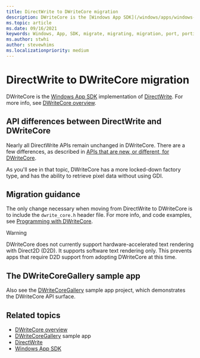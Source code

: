 ```yaml
---
title: DirectWrite to DWriteCore migration
description: DWriteCore is the [Windows App SDK](/windows/apps/windows-app-sdk/) implementation of [DirectWrite](/windows/win32/directwrite/direct-write-portal).
ms.topic: article
ms.date: 09/16/2021
keywords: Windows, App, SDK, migrate, migrating, migration, port, porting, DirectWrite, DWriteCore
ms.author: stwhi
author: stevewhims
ms.localizationpriority: medium
---
```


# DirectWrite to DWriteCore migration

DWriteCore is the [Windows App SDK](/windows/apps/windows-app-sdk/) implementation of [DirectWrite](/windows/win32/directwrite/direct-write-portal). For more info, see [DWriteCore overview](/windows/win32/directwrite/dwritecore-overview).

## API differences between DirectWrite and DWriteCore

Nearly all DirectWrite APIs remain unchanged in DWriteCore. There are a few differences, as described in [APIs that are new, or different, for DWriteCore](/windows/win32/directwrite/dwritecore-overview#apis-that-are-new-or-different-for-dwritecore).

As you'll see in that topic, DWriteCore has a more locked-down factory type, and has the ability to retrieve pixel data without using GDI.

## Migration guidance 

The only change necessary when moving from DirectWrite to DWriteCore is to include the `dwrite_core.h` header file. For more info, and code examples, see [Programming with DWriteCore](/windows/win32/directwrite/dwritecore-overview#programming-with-dwritecore).

>[!WARNING]
> DWriteCore does not currently support hardware-accelerated text rendering with Direct2D (D2D). It supports software text rendering only. This prevents apps that require D2D support from adopting DWriteCore at this time.

## The DWriteCoreGallery sample app

Also see the [DWriteCoreGallery](https://github.com/microsoft/WindowsAppSDK-Samples/tree/main/Samples/TextRendering) sample app project, which demonstrates the DWriteCore API surface.

## Related topics

* [DWriteCore overview](/windows/win32/directwrite/dwritecore-overview)
* [DWriteCoreGallery](https://github.com/microsoft/WindowsAppSDK-Samples/tree/main/Samples/TextRendering) sample app
* [DirectWrite](/windows/win32/directwrite/direct-write-portal)
* [Windows App SDK](/windows/apps/windows-app-sdk/)

